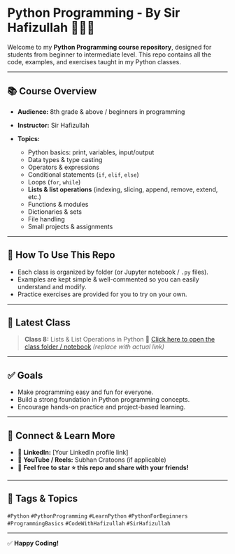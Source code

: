 

# Python Programming - By Sir Hafizullah 👨‍🏫🐍

Welcome to my **Python Programming course repository**, designed for students from beginner to intermediate level.
This repo contains all the code, examples, and exercises taught in my Python classes.

---

## 📚 Course Overview

* **Audience:** 8th grade & above / beginners in programming
* **Instructor:** Sir Hafizullah
* **Topics:**

  * Python basics: print, variables, input/output
  * Data types & type casting
  * Operators & expressions
  * Conditional statements (`if`, `elif`, `else`)
  * Loops (`for`, `while`)
  * **Lists & list operations** (indexing, slicing, append, remove, extend, etc.)
  * Functions & modules
  * Dictionaries & sets
  * File handling
  * Small projects & assignments

---

## 🚀 How To Use This Repo

* Each class is organized by folder (or Jupyter notebook / `.py` files).
* Examples are kept simple & well-commented so you can easily understand and modify.
* Practice exercises are provided for you to try on your own.

---

## 📝 Latest Class

> **Class 8:** Lists & List Operations in Python
> 📂 [Click here to open the class folder / notebook](./class8/) *(replace with actual link)*

---

## ✅ Goals

* Make programming easy and fun for everyone.
* Build a strong foundation in Python programming concepts.
* Encourage hands-on practice and project-based learning.

---

## 🔗 Connect & Learn More

* 📌 **LinkedIn:** \[Your LinkedIn profile link]
* 🎥 **YouTube / Reels:** Subhan Cratoons (if applicable)
* 💬 **Feel free to star ⭐ this repo and share with your friends!**

---

## 📌 Tags & Topics

`#Python` `#PythonProgramming` `#LearnPython` `#PythonForBeginners` `#ProgrammingBasics` `#CodeWithHafizullah` `#SirHafizullah`

---

✅ **Happy Coding!**

